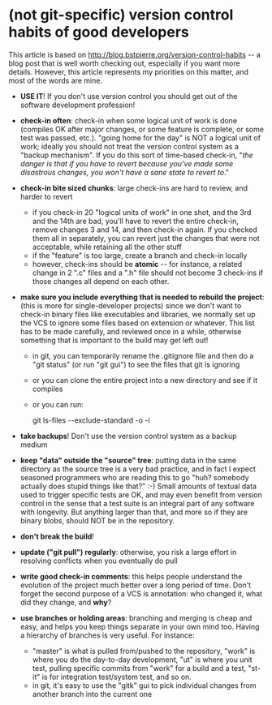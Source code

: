 # (not git-specific) version control habits of good developers

This article is based on <http://blog.bstpierre.org/version-control-habits> -- a
blog post that is well worth checking out, especially if you want more
details.  However, this article represents my priorities on this matter, and
most of the words are mine.

  * **USE IT**!  If you don't use version control you should get out of the
    software development profession!

  * **check-in often**: check-in when some logical unit of work is done
    (compiles OK after major changes, or some feature is complete, or some
    test was passed, etc.).  "going home for the day" is NOT a logical unit of
    work; ideally you should not treat the version control system as a "backup
    mechanism".  If you do this sort of time-based check-in, "*the danger is
    that if you have to revert because you've made some disastrous changes,
    you won't have a sane state to revert to*."

  * **check-in bite sized chunks**: large check-ins are hard to review, and
    harder to revert
    * if you check-in 20 "logical units of work" in one shot, and the 3rd and
       the 14th are bad, you'll have to revert the entire check-in, remove
       changes 3 and 14, and then check-in again.  If you checked them all in
       separately, you can revert just the changes that were not acceptable,
       while retaining all the other stuff
    * if the "feature" is too large, create a branch and check-in locally
    * however, check-ins should be **atomic** -- for instance, a related
       change in 2 ".c" files and a ".h" file should not become 3 check-ins if
       those changes all depend on each other.

  * **make sure you include everything that is needed to rebuild the
    project**: (this is more for single-developer projects) since we don't
    want to check-in binary files like executables and libraries, we normally
    set up the VCS to ignore some files based on extension or whatever.  This
    list has to be made carefully, and reviewed once in a while, otherwise
    something that is important to the build may get left out!
    * in git, you can temporarily rename the .gitignore file and then do a
       "git status" (or run "git gui") to see the files that git is ignoring
    * or you can clone the entire project into a new directory and see if it
       compiles
    * or you can run:

        git ls-files --exclude-standard -o -i

  * **take backups**!  Don't use the version control system as a backup
    medium

  * **keep "data" outside the "source" tree**: putting data in the same
    directory as the source tree is a very bad practice, and in fact I expect
    seasoned programmers who are reading this to go "huh?  somebody actually
    does stupid things like that?" :-)  Small amounts of textual data used to
    trigger specific tests are OK, and may even benefit from version control
    in the sense that a test suite is an integral part of any software with
    longevity.  But anything larger than that, and more so if they are binary
    blobs, should NOT be in the repository.

  * **don't break the build**!

  * **update ("git pull") regularly**: otherwise, you risk a large effort in
    resolving conflicts when you eventually do pull

  * **write good check-in comments**: this helps people understand the
    evolution of the project much better over a long period of time.  Don't
    forget the second purpose of a VCS is annotation: who changed it, what did
    they change, and **why**?

  * **use branches or holding areas**: branching and merging is cheap and
    easy, and helps you keep things separate in your own mind too.  Having a
    hierarchy of branches is very useful.  For instance:
    * "master" is what is pulled from/pushed to the repository, "work" is
       where you do the day-to-day development, "ut" is where you unit test,
       pulling specific commits from "work" for a build and a test, "st-it" is
       for integration test/system test, and so on.
    * in git, it's easy to use the "gitk" gui to pick individual changes from
       another branch into the current one
